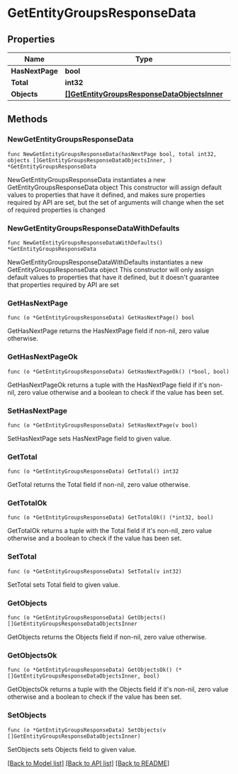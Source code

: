 # GetEntityGroupsResponseData

## Properties

Name | Type | Description | Notes
------------ | ------------- | ------------- | -------------
**HasNextPage** | **bool** |  | 
**Total** | **int32** |  | 
**Objects** | [**[]GetEntityGroupsResponseDataObjectsInner**](GetEntityGroupsResponseDataObjectsInner.md) |  | 

## Methods

### NewGetEntityGroupsResponseData

`func NewGetEntityGroupsResponseData(hasNextPage bool, total int32, objects []GetEntityGroupsResponseDataObjectsInner, ) *GetEntityGroupsResponseData`

NewGetEntityGroupsResponseData instantiates a new GetEntityGroupsResponseData object
This constructor will assign default values to properties that have it defined,
and makes sure properties required by API are set, but the set of arguments
will change when the set of required properties is changed

### NewGetEntityGroupsResponseDataWithDefaults

`func NewGetEntityGroupsResponseDataWithDefaults() *GetEntityGroupsResponseData`

NewGetEntityGroupsResponseDataWithDefaults instantiates a new GetEntityGroupsResponseData object
This constructor will only assign default values to properties that have it defined,
but it doesn't guarantee that properties required by API are set

### GetHasNextPage

`func (o *GetEntityGroupsResponseData) GetHasNextPage() bool`

GetHasNextPage returns the HasNextPage field if non-nil, zero value otherwise.

### GetHasNextPageOk

`func (o *GetEntityGroupsResponseData) GetHasNextPageOk() (*bool, bool)`

GetHasNextPageOk returns a tuple with the HasNextPage field if it's non-nil, zero value otherwise
and a boolean to check if the value has been set.

### SetHasNextPage

`func (o *GetEntityGroupsResponseData) SetHasNextPage(v bool)`

SetHasNextPage sets HasNextPage field to given value.


### GetTotal

`func (o *GetEntityGroupsResponseData) GetTotal() int32`

GetTotal returns the Total field if non-nil, zero value otherwise.

### GetTotalOk

`func (o *GetEntityGroupsResponseData) GetTotalOk() (*int32, bool)`

GetTotalOk returns a tuple with the Total field if it's non-nil, zero value otherwise
and a boolean to check if the value has been set.

### SetTotal

`func (o *GetEntityGroupsResponseData) SetTotal(v int32)`

SetTotal sets Total field to given value.


### GetObjects

`func (o *GetEntityGroupsResponseData) GetObjects() []GetEntityGroupsResponseDataObjectsInner`

GetObjects returns the Objects field if non-nil, zero value otherwise.

### GetObjectsOk

`func (o *GetEntityGroupsResponseData) GetObjectsOk() (*[]GetEntityGroupsResponseDataObjectsInner, bool)`

GetObjectsOk returns a tuple with the Objects field if it's non-nil, zero value otherwise
and a boolean to check if the value has been set.

### SetObjects

`func (o *GetEntityGroupsResponseData) SetObjects(v []GetEntityGroupsResponseDataObjectsInner)`

SetObjects sets Objects field to given value.



[[Back to Model list]](../README.md#documentation-for-models) [[Back to API list]](../README.md#documentation-for-api-endpoints) [[Back to README]](../README.md)


